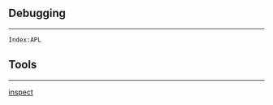 <section>

# Debugging
---
<code>Index:APL</code>
</section>

<section>

# Tools
---
[inspect](debugging/inspect.html)
</section>